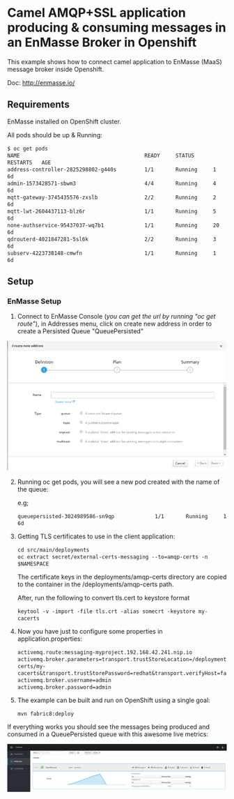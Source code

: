 # Camel AMQP+SSL application producing & consuming messages in an EnMasse Broker in Openshift 

This example shows how to connect camel application to EnMasse (MaaS) message broker inside Openshift.

Doc: http://enmasse.io/

## Requirements

EnMasse installed on OpenShift cluster.

All pods should be up & Running:

```
$ oc get pods
NAME                                        READY     STATUS      RESTARTS   AGE
address-controller-2825298802-g440s         1/1       Running     1          6d
admin-1573428571-sbwm3                      4/4       Running     4          6d
mqtt-gateway-3745435576-zxslb               2/2       Running     2          6d
mqtt-lwt-2604437113-blz6r                   1/1       Running     5          6d
none-authservice-95437037-wq7b1             1/1       Running     20         6d
qdrouterd-4021847281-5sl6k                  2/2       Running     3          6d
subserv-4223738148-cmwfn                    1/1       Running     1          6d
```

## Setup

### EnMasse Setup

1. Connect to EnMasse Console (*you can get the url by running "oc get route"*), in Addresses menu, click on create new address in order to create a Persisted Queue "QueuePersisted"

![alt text](https://raw.githubusercontent.com/abouchama/camel-enmasse-amqps/master/images/Address_enmasse.png)

2. Running oc get pods, you will see a new pod created with the name of the queue:

    e.g;
    
    ```
    queuepersisted-3024989586-sn9qp             1/1       Running     1          6d
    ```

3. Getting TLS certificates to use in the client application:

    ```
    cd src/main/deployments
    oc extract secret/external-certs-messaging --to=amqp-certs -n $NAMESPACE    
    ```

    The certificate keys in the deployments/amqp-certs directory are copied to the container in the /deployments/amqp-certs path.

    After, run the following to convert tls.cert to keystore format

    ```
    keytool -v -import -file tls.crt -alias somecrt -keystore my-cacerts
    ```

4. Now you have just to configure some properties in application.properties:

    ```
    activemq.route:messaging-myproject.192.168.42.241.nip.io
    activemq.broker.parameters=transport.trustStoreLocation=/deployments/amqp-certs/my-cacerts&transport.trustStorePassword=redhat&transport.verifyHost=false
    activemq.broker.username=admin
    activemq.broker.password=admin
    ```

5. The example can be built and run on OpenShift using a single goal:

    ```
    mvn fabric8:deploy
    ```
    
If everything works you should see the messages being produced and consumed in a QueuePersisted queue with this awesome live metrics:

![alt text](https://raw.githubusercontent.com/abouchama/camel-enmasse-amqps/master/images/enmasse_dashboard.png)